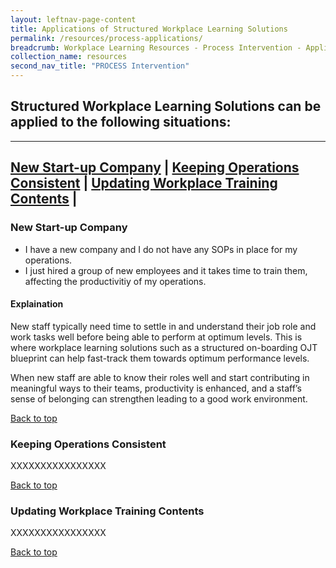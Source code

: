 ```yaml
---
layout: leftnav-page-content
title: Applications of Structured Workplace Learning Solutions 
permalink: /resources/process-applications/
breadcrumb: Workplace Learning Resources - Process Intervention - Applications
collection_name: resources
second_nav_title: "PROCESS Intervention"
---
```



## **Structured Workplace Learning Solutions can be applied to the following situations:**

-------------------

[New Start-up Company](#1) | [Keeping Operations Consistent](#2) | [Updating Workplace Training Contents](#3) | 
-------------------


<a name="1"></a>
### New Start-up Company

* I have a new company and I do not have any SOPs in place for my operations. 
* I just hired a group of new employees and it takes time to train them, affecting the productivitiy of my operations.

#### Explaination
New staff typically need time to settle in and understand their job role and work tasks well before being able to perform at optimum levels. This is where workplace learning solutions such as a structured on-boarding OJT blueprint can help fast-track them towards optimum performance levels. 

When new staff are able to know their roles well and start contributing in meaningful ways to their teams, productivity is enhanced, and a staff’s sense of belonging can strengthen leading to a good work environment. 


[Back to top](#top)



<a name="2"></a>
### Keeping Operations Consistent

XXXXXXXXXXXXXXXX

[Back to top](#top)



<a name="3"></a>
### Updating Workplace Training Contents

XXXXXXXXXXXXXXXX

[Back to top](#top)
